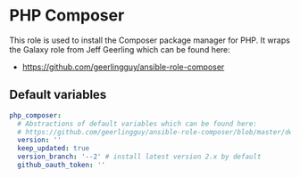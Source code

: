 # PHP Composer
This role is used to install the Composer package manager for PHP. It wraps the Galaxy role from Jeff Geerling which can be found here:

* https://github.com/geerlingguy/ansible-role-composer

<!--TOC-->
<!--ENDTOC-->

<!--ROLEVARS-->
## Default variables
```yaml
php_composer:
  # Abstractions of default variables which can be found here:
  # https://github.com/geerlingguy/ansible-role-composer/blob/master/defaults/main.yml
  version: ''
  keep_updated: true
  version_branch: '--2' # install latest version 2.x by default
  github_oauth_token: ''

```

<!--ENDROLEVARS-->
